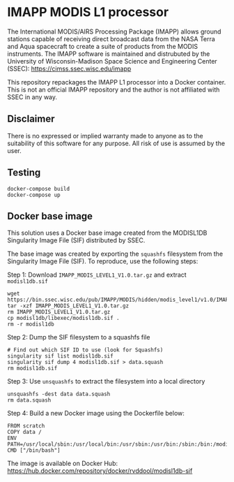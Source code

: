 # IMAPP MODIS L1 processor
The International MODIS/AIRS Processing Package (IMAPP) allows ground stations capable of receiving direct broadcast data from the NASA Terra and Aqua spacecraft to create a suite of products from the MODIS instruments. The IMAPP software is maintained and distrubuted by the University of Wisconsin-Madison Space Science and Engineering Center (SSEC): https://cimss.ssec.wisc.edu/imapp

This repository repackages the IMAPP L1 processor into a Docker container. This is not an official IMAPP repository and the author is not affiliated with SSEC in any way.    

## Disclaimer

There is no expressed or implied warranty made to anyone as to the suitability of this software
for any purpose. All risk of use is assumed by the user. 


## Testing

```
docker-compose build
docker-compose up
```

## Docker base image

This solution uses a Docker base image created from the MODISL1DB Singularity Image File (SIF) distributed by SSEC.

The base image was created by exporting the `squashfs` filesystem from the Singularity Image File (SIF). To reproduce, use the following steps:

Step 1: Download `IMAPP_MODIS_LEVEL1_V1.0.tar.gz` and extract `modisl1db.sif`
```
wget https://bin.ssec.wisc.edu/pub/IMAPP/MODIS/hidden/modis_level1/v1.0/IMAPP_MODIS_LEVEL1_V1.0.tar.gz
tar -xzf IMAPP_MODIS_LEVEL1_V1.0.tar.gz
rm IMAPP_MODIS_LEVEL1_V1.0.tar.gz
cp modisl1db/libexec/modisl1db.sif .
rm -r modisl1db
```

Step 2: Dump the SIF filesystem to a squashfs file 
```
# Find out which SIF ID to use (look for Squashfs)
singularity sif list modisl1db.sif
singularity sif dump 4 modisl1db.sif > data.squash
rm modisl1db.sif
```

Step 3: Use `unsquashfs` to extract the filesystem into a local directory
```
unsquashfs -dest data data.squash
rm data.squash
```

Step 4: Build a new Docker image using the Dockerfile below:

```
FROM scratch
COPY data /
ENV PATH=/usr/local/sbin:/usr/local/bin:/usr/sbin:/usr/bin:/sbin:/bin:/modisl1db/bin
CMD ["/bin/bash"]
```

The image is available on Docker Hub: https://hub.docker.com/repository/docker/rvddool/modisl1db-sif
